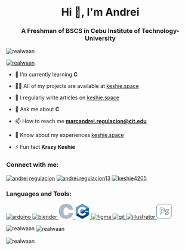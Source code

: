 <h1 align="center">Hi 👋, I'm Andrei</h1>
<h3 align="center">A Freshman of BSCS in Cebu Institute of Technology-University</h3>

<p align="left"> <img src="https://komarev.com/ghpvc/?username=realwaan&label=Profile%20views&color=0e75b6&style=flat" alt="realwaan" /> </p>

<p align="left"> <a href="https://github.com/ryo-ma/github-profile-trophy"><img src="https://github-profile-trophy.vercel.app/?username=realwaan" alt="realwaan" /></a> </p>

- 🌱 I’m currently learning **C**

- 👨‍💻 All of my projects are available at [keshie.space](https://keshie.space)

- 📝 I regularly write articles on [keshie.space](https://keshie.space)

- 💬 Ask me about **C**

- 📫 How to reach me **marcandrei.regulacion@cit.edu**

- 📄 Know about my experiences [keshie.space](https://keshie.space)

- ⚡ Fun fact **Krazy Keshie**

<h3 align="left">Connect with me:</h3>
<p align="left">
<a href="https://fb.com/andrei regulacion" target="blank"><img align="center" src="https://raw.githubusercontent.com/rahuldkjain/github-profile-readme-generator/master/src/images/icons/Social/facebook.svg" alt="andrei regulacion" height="30" width="40" /></a>
<a href="https://instagram.com/andrei.regulacion13" target="blank"><img align="center" src="https://raw.githubusercontent.com/rahuldkjain/github-profile-readme-generator/master/src/images/icons/Social/instagram.svg" alt="andrei.regulacion13" height="30" width="40" /></a>
<a href="https://discord.gg/keshie4205" target="blank"><img align="center" src="https://raw.githubusercontent.com/rahuldkjain/github-profile-readme-generator/master/src/images/icons/Social/discord.svg" alt="keshie4205" height="30" width="40" /></a>
</p>

<h3 align="left">Languages and Tools:</h3>
<p align="left"> <a href="https://www.arduino.cc/" target="_blank" rel="noreferrer"> <img src="https://cdn.worldvectorlogo.com/logos/arduino-1.svg" alt="arduino" width="40" height="40"/> </a> <a href="https://www.blender.org/" target="_blank" rel="noreferrer"> <img src="https://download.blender.org/branding/community/blender_community_badge_white.svg" alt="blender" width="40" height="40"/> </a> <a href="https://www.cprogramming.com/" target="_blank" rel="noreferrer"> <img src="https://raw.githubusercontent.com/devicons/devicon/master/icons/c/c-original.svg" alt="c" width="40" height="40"/> </a> <a href="https://www.w3schools.com/cpp/" target="_blank" rel="noreferrer"> <img src="https://raw.githubusercontent.com/devicons/devicon/master/icons/cplusplus/cplusplus-original.svg" alt="cplusplus" width="40" height="40"/> </a> <a href="https://www.figma.com/" target="_blank" rel="noreferrer"> <img src="https://www.vectorlogo.zone/logos/figma/figma-icon.svg" alt="figma" width="40" height="40"/> </a> <a href="https://git-scm.com/" target="_blank" rel="noreferrer"> <img src="https://www.vectorlogo.zone/logos/git-scm/git-scm-icon.svg" alt="git" width="40" height="40"/> </a> <a href="https://www.adobe.com/in/products/illustrator.html" target="_blank" rel="noreferrer"> <img src="https://www.vectorlogo.zone/logos/adobe_illustrator/adobe_illustrator-icon.svg" alt="illustrator" width="40" height="40"/> </a> <a href="https://www.photoshop.com/en" target="_blank" rel="noreferrer"> <img src="https://raw.githubusercontent.com/devicons/devicon/master/icons/photoshop/photoshop-line.svg" alt="photoshop" width="40" height="40"/> </a> </p>

<p><img align="left" src="https://github-readme-stats.vercel.app/api/top-langs?username=realwaan&show_icons=true&locale=en&layout=compact" alt="realwaan" /></p>

<p>&nbsp;<img align="center" src="https://github-readme-stats.vercel.app/api?username=realwaan&show_icons=true&locale=en" alt="realwaan" /></p>

<p><img align="center" src="https://github-readme-streak-stats.herokuapp.com/?user=realwaan&" alt="realwaan" /></p>
